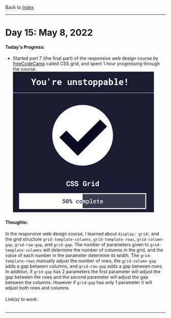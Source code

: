 Back to [Index](../README.md)
____
# Day 15: May 8, 2022
#### Today's Progress:
- Started part 7 (the final part) of the responsive web design course by [freeCodeCamp](https://www.freecodecamp.org/learn/responsive-web-design/) called CSS grid, and spent 1 hour progressing through the course.<br>
![respWebDesign_CSSGRID50.png](../Attachments-DOC/respWebDesign_CSSGRID50.png)

#### Thoughts:
In the responsive web design course, I learned about `display: grid;` and the grid structure `grid-template-columns`, `grid-template-rows`, `grid-column-gap`, `grid-row-gap`, and `grid-gap`. The number of parameters given to `grid-template-columns` will determine the number of columns in the grid, and the value of each number in the parameter determine its width. The `grid-template-rows` manually adjust the number of rows, the `grid-column-gap` adds a gap between columns, and `grid-row-gap` adds a gap between rows. In addition,  if `grid-gap` has 2 parameters the first parameter will adjust the gap between the rows and the second parameter will adjust the gap between the columns. However if `grid-gap` has only 1 parameter it will adjust both rows and columns.

###### Link(s) to work:

___
